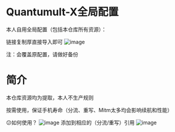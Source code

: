 # Quantumult-X全局配置

本人自用全局配置（包括本仓库所有资源）：

链接复制厚直接导入即可
![image](https://github.com/Du23456/Quantumult-X/assets/127875782/e90abab0-567c-4b97-a6bf-bea4f359c6f5)

注：会覆盖原配置，请做好备份


# 简介

本仓库资源均为提取，本人不生产规则

按需使用，保证手机寿命（分流、重写、Mitm太多均会影响续航和性能）

😕如何使用？
![image](https://github.com/Du23456/Quantumult-X/assets/127875782/bc63cbfa-56f7-4d3e-99a0-f6f9a0b119a2)
添加到相应的（分流/重写）引用
![image](https://github.com/Du23456/Quantumult-X/assets/127875782/b73e6b8e-6b63-42a8-9181-740b60fa63b8)
